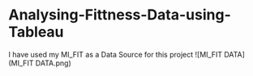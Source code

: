 # Analysing-Fittness-Data-using-Tableau
I have used my MI_FIT as a Data Source for this project
![MI_FIT DATA](MI_FIT DATA.png)
